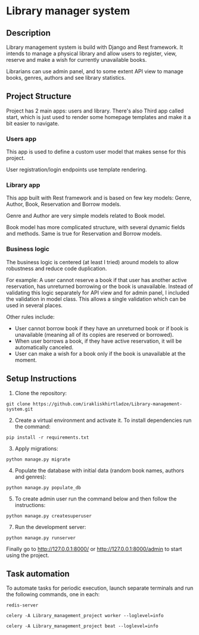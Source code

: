 # Library manager system

## Description
Library management system is build with Django and Rest framework. It intends to manage a physical library and 
allow users to register, view, reserve and make a wish for currently unavailable books.

Librarians can use admin panel, and to some extent API view to manage books, genres, authors and see library statistics.

## Project Structure
Project has 2 main apps: users and library. There's also Third app called start, which is just used to render some
homepage templates and make it a bit easier to navigate.

### Users app
This app is used to define a custom user model that makes sense for this project.

User registration/login endpoints use template rendering.

### Library app
This app built with Rest framework and is based on few key models: Genre, Author, Book, Reservation and Borrow models.

Genre and Author are very simple models related to Book model.

Book model has more complicated structure, with several dynamic fields and methods.
Same is true for Reservation and Borrow models.

### Business logic
The business logic is centered (at least I tried) around models to allow robustness and reduce code duplication.

For example: A user cannot reserve a book if that user has another active reservation, has unreturned borrowing 
or the book is unavailable. Instead of validating this logic separately for API view and for admin panel, I included the validation in model class.
This allows a single validation which can be used in several places.

Other rules include:
- User cannot borrow book if they have an unreturned book or if book is unavailable (meaning all of its copies are
reserved or borrowed).
- When user borrows a book, if they have active reservation, it will be automatically canceled.
- User can make a wish for a book only if the book is unavailable at the moment.

## Setup Instructions

1. Clone the repository:
```
git clone https://github.com/irakliskhirtladze/Library-management-system.git
```
2. Create a virtual environment and activate it. To install dependencies run the command:
```
pip install -r requirements.txt
```
3. Apply migrations:
```
python manage.py migrate
```
4. Populate the database with initial data (random book names, authors and genres):
```
python manage.py populate_db
```
5. To create admin user run the command below and then follow the instructions:
```
python manage.py createsuperuser
```
7. Run the development server:
``` 
python manage.py runserver
```

Finally go to http://127.0.0.1:8000/ or http://127.0.0.1:8000/admin to start using the project.


## Task automation
To automate tasks for periodic execution, launch separate terminals and run the following commands, one in each:
```
redis-server
```
```
celery -A Library_management_project worker --loglevel=info
```
```
celery -A Library_management_project beat --loglevel=info
```
